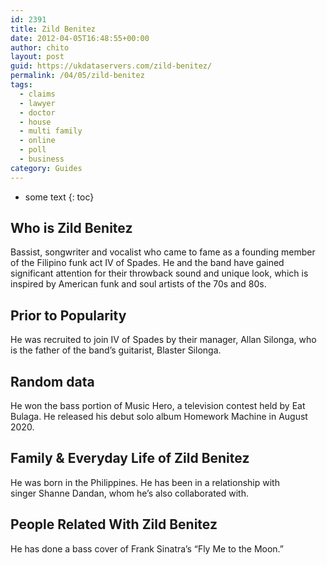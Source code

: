 ```yaml
---
id: 2391
title: Zild Benitez
date: 2012-04-05T16:48:55+00:00
author: chito
layout: post
guid: https://ukdataservers.com/zild-benitez/
permalink: /04/05/zild-benitez
tags:
  - claims
  - lawyer
  - doctor
  - house
  - multi family
  - online
  - poll
  - business
category: Guides
---
```


* some text
{: toc}
          
          
## Who is  Zild Benitez
                  
                  
                  
Bassist, songwriter and vocalist who came to fame as a founding member of the Filipino funk act IV of Spades. He and the band have gained significant attention for their throwback sound and unique look, which is inspired by American funk and soul artists of the 70s and 80s.  
                  
                
                
                
## Prior to Popularity 
                  
                  
                  
He was recruited to join IV of Spades by their manager, Allan Silonga, who is the father of the band&#8217;s guitarist, Blaster Silonga. 
                  
                
                
                
## Random data 
                  
                  
                  
He won the bass portion of Music Hero, a television contest held by Eat Bulaga. He released his debut solo album Homework Machine in August 2020.
                  
                
                
                
## Family & Everyday Life of Zild Benitez
                  
                  
                  
He was born in the Philippines. He has been in a relationship with singer Shanne Dandan, whom he&#8217;s also collaborated with.
                  
                
                
                
## People Related With  Zild Benitez
                  
                  
                  
He has done a bass cover of Frank Sinatra&#8217;s &#8220;Fly Me to the Moon.&#8221; 
                  
                
              
            
          
          
          
    
    
  
